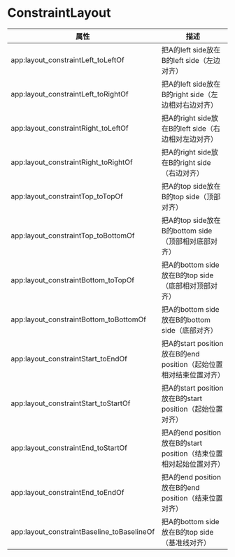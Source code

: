 # ConstraintLayout

| 属性                                       | 描述                                                         |
| ------------------------------------------ | ------------------------------------------------------------ |
| app:layout_constraintLeft_toLeftOf         | 把A的left side放在B的left side（左边对齐）                   |
| app:layout_constraintLeft_toRightOf        | 把A的left side放在B的right side（左边相对右边对齐）          |
| app:layout_constraintRight_toLeftOf        | 把A的right side放在B的left side（右边相对左边对齐）          |
| app:layout_constraintRight_toRightOf       | 把A的right side放在B的right side（右边对齐）                 |
| app:layout_constraintTop_toTopOf           | 把A的top side放在B的top side（顶部对齐）                     |
| app:layout_constraintTop_toBottomOf        | 把A的top side放在B的bottom side（顶部相对底部对齐）          |
| app:layout_constraintBottom_toTopOf        | 把A的bottom side放在B的top side（底部相对顶部对齐）          |
| app:layout_constraintBottom_toBottomOf     | 把A的bottom side放在B的bottom side（底部对齐）               |
| app:layout_constraintStart_toEndOf         | 把A的start position放在B的end position（起始位置相对结束位置对齐） |
| app:layout_constraintStart_toStartOf       | 把A的start position放在B的start position（起始位置对齐）     |
| app:layout_constraintEnd_toStartOf         | 把A的end position放在B的start position（结束位置相对起始位置对齐） |
| app:layout_constraintEnd_toEndOf           | 把A的end position放在B的end position（结束位置对齐）         |
| app:layout_constraintBaseline_toBaselineOf | 把A的bottom side放在B的top side（基准线对齐）                |

